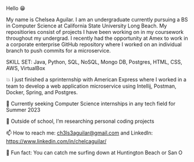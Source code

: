 ###
Hello 😁

My name is Chelsea Aguilar. I am an undergraduate currently pursuing a BS in Computer Science at California State University Long Beach. My repositiories consist of projects I have been working on in my coursework throughout my undergrad. I recently had the opportunity at Amex to work in a corporate enterprise GitHub repository where I worked on an individual branch to push commits for a microservice. 

SKILL SET: Java, Python, SQL, NoSQL, Mongo DB, Postgres, HTML, CSS, AWS, VirtualBox

💥 I just finished a sprinternship with American Express where I worked in a team to develop a web application microservice using Intellij, Postman, Docker, Spring, and Postgres.

💯 Currently seeking Computer Science internships in any tech field for Summer 2023

🌱 Outside of school, I’m researching personal coding projects

📫 How to reach me: ch3ls3aguilar@gmail.com and LinkedIn: https://www.linkedin.com/in/chelcaguilar/

🌊 Fun fact: You can catch me surfing down at Huntington Beach or San O

<!--
**chelcx2/chelcx2** is a ✨ _special_ ✨ repository because its `README.md` (this file) appears on your GitHub profile.

Here are some ideas to get you started:

- 🔭 I’m currently working on ...
- 🌱 I’m currently learning ...
- 👯 I’m looking to collaborate on ...
- 🤔 I’m looking for help with ...
- 💬 Ask me about ...
- 📫 How to reach me: ...
- 😄 Pronouns: ...
- ⚡ Fun fact: ...
-->
